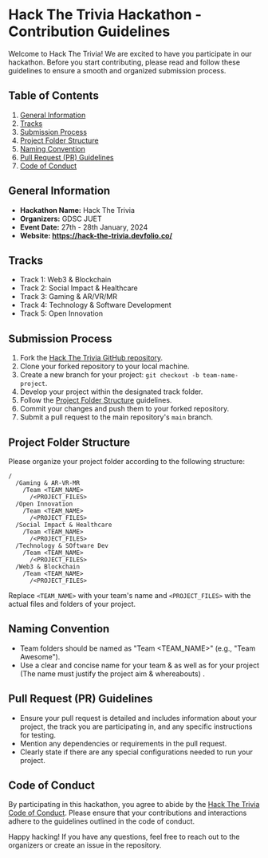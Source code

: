 # Hack The Trivia Hackathon - Contribution Guidelines

Welcome to Hack The Trivia! We are excited to have you participate in our hackathon. Before you start contributing, please read and follow these guidelines to ensure a smooth and organized submission process.

## Table of Contents

1. [General Information](#general-information)
2. [Tracks](#tracks)
3. [Submission Process](#submission-process)
4. [Project Folder Structure](#project-folder-structure)
5. [Naming Convention](#naming-convention)
6. [Pull Request (PR) Guidelines](#pull-request-pr-guidelines)
7. [Code of Conduct](#code-of-conduct)

## General Information

- **Hackathon Name:** Hack The Trivia
- **Organizers:** GDSC JUET
- **Event Date:** 27th - 28th January, 2024
- **Website: https://hack-the-trivia.devfolio.co/**

## Tracks

- Track 1: Web3 & Blockchain
- Track 2: Social Impact & Healthcare
- Track 3: Gaming & AR/VR/MR
- Track 4: Technology & Software Development
- Track 5: Open Innovation

## Submission Process

1. Fork the [Hack The Trivia GitHub repository](https://github.com/hack-the-trivia).
2. Clone your forked repository to your local machine.
3. Create a new branch for your project: `git checkout -b team-name-project`.
4. Develop your project within the designated track folder.
5. Follow the [Project Folder Structure](#project-folder-structure) guidelines.
6. Commit your changes and push them to your forked repository.
7. Submit a pull request to the main repository's `main` branch.

## Project Folder Structure

Please organize your project folder according to the following structure:

```
/
  /Gaming & AR-VR-MR
    /Team <TEAM_NAME>
      /<PROJECT_FILES>
  /Open Innovation
    /Team <TEAM_NAME>
      /<PROJECT_FILES>
  /Social Impact & Healthcare
    /Team <TEAM_NAME>
      /<PROJECT_FILES>
  /Technology & SOftware Dev
    /Team <TEAM_NAME>
      /<PROJECT_FILES>
  /Web3 & Blockchain
    /Team <TEAM_NAME>
      /<PROJECT_FILES>
```

Replace `<TEAM_NAME>` with your team's name and `<PROJECT_FILES>` with the actual files and folders of your project.

## Naming Convention

- Team folders should be named as "Team \<TEAM_NAME\>" (e.g., "Team Awesome").
- Use a clear and concise name for your team & as well as for your project (The name must justify the project aim & whereabouts) .

## Pull Request (PR) Guidelines

- Ensure your pull request is detailed and includes information about your project, the track you are participating in, and any specific instructions for testing.
- Mention any dependencies or requirements in the pull request.
- Clearly state if there are any special configurations needed to run your project.

## Code of Conduct

By participating in this hackathon, you agree to abide by the [Hack The Trivia Code of Conduct](CODE_OF_CONDUCT.md). Please ensure that your contributions and interactions adhere to the guidelines outlined in the code of conduct.

Happy hacking! If you have any questions, feel free to reach out to the organizers or create an issue in the repository.

